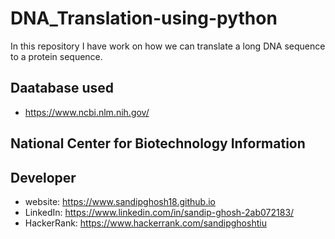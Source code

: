 # DNA_Translation-using-python
In this repository I have work on how we can translate a long DNA sequence to a protein sequence.


## Daatabase used
* https://www.ncbi.nlm.nih.gov/
## National Center for Biotechnology Information


## Developer
* website: https://www.sandipghosh18.github.io
* LinkedIn:  https://www.linkedin.com/in/sandip-ghosh-2ab072183/
* HackerRank: https://www.hackerrank.com/sandipghoshtiu



